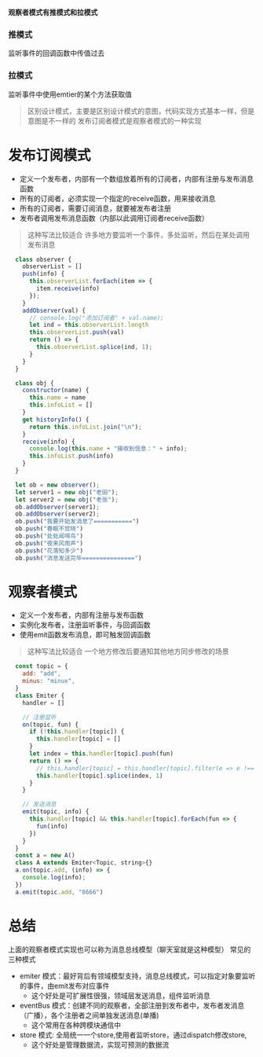 **观察者模式有推模式和拉模式**
### 推模式
  监听事件的回调函数中传值过去
### 拉模式
  监听事件中使用emtier的某个方法获取值


> 区别设计模式，主要是区别设计模式的意图，代码实现方式基本一样，但是意图是不一样的
> 发布订阅者模式是观察者模式的一种实现
> 
# 发布订阅模式
  * 定义一个发布者，内部有一个数组放着所有的订阅者，内部有注册与发布消息函数
  * 所有的订阅者，必须实现一个指定的receive函数，用来接收消息
  * 所有的订阅者，需要订阅消息，就要被发布者注册
  * 发布者调用发布消息函数（内部以此调用订阅者receive函数）

  > 这种写法比较适合 许多地方要监听一个事件，多处监听，然后在某处调用发布消息

  ```javascript
    class observer {
      observerList = []
      push(info) {
        this.observerList.forEach(item => {
          item.receive(info)
        });
      }
      addObserver(val) {
        // console.log("添加订阅者" + val.name);
        let ind = this.observerList.length
        this.observerList.push(val)
        return () => {
          this.observerList.splice(ind, 1);
        }
      }
    }

    class obj {
      constructor(name) {
        this.name = name
        this.infoList = []
      }
      get historyInfo() {
        return this.infoList.join("\n");
      }
      receive(info) {
        console.log(this.name + "接收到信息：" + info);
        this.infoList.push(info)
      }
    }

    let ob = new observer();
    let server1 = new obj("老田");
    let server2 = new obj("老张");
    ob.addObserver(server1);
    ob.addObserver(server2);
    ob.push("我要开始发消息了===========")
    ob.push("春眠不觉晓")
    ob.push("处处闻啼鸟")
    ob.push("夜来风雨声")
    ob.push("花落知多少")
    ob.push("消息发送完毕===============")
  ```
# 观察者模式
  * 定义一个发布者，内部有注册与发布函数
  * 实例化发布者，注册监听事件，与回调函数
  * 使用emit函数发布消息，即可触发回调函数
  
  > 这种写法比较适合 一个地方修改后要通知其他地方同步修改的场景
  
  ```javascript
    const topic = {
      add: "add",
      minus: "minux",
    }
    class Emiter {
      handler = []

      // 注册监听
      on(topic, fun) {
        if (!this.handler[topic]) {
          this.handler[topic] = []
        }
        let index = this.handler[topic].push(fun)
        return () => {
          // this.handler[topic] = this.handler[topic].filter(e => e !== fun)
          this.handler[topic].splice(index, 1)
        }
      }

      // 发送消息
      emit(topic, info) {
        this.handler[topic] && this.handler[topic].forEach(fun => {
          fun(info)
        })
      }
    }
    const a = new A()
    class A extends Emiter<Topic, string>{}
    a.on(topic.add, (info) => {
      console.log(info);
    })
    a.emit(topic.add, "6666")
  ```


# 总结
  上面的观察者模式实现也可以称为消息总线模型（聊天室就是这种模型）
  常见的三种模式
  * emiter 模式：最好背后有领域模型支持，消息总线模式，可以指定对象要监听的事件，由emit发布对应事件
    * 这个好处是可扩展性很强，领域层发送消息，组件监听消息
  * eventBus 模式：创建不同的观察者，全部注册到发布者中，发布者发消息（广播），各个注册者之间单独发送消息(单播)
    * 这个常用在各种跨模块通信中
  * store 模式: 全局统一一个store,使用者监听store，通过dispatch修改store, 
    * 这个好处是管理数据流，实现可预测的数据流
